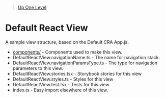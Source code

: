> [Up One Level](../readme.md)

# Default React View

A sample view structure, based on the Default CRA App.js.

- [components/](components/readme.md) - Components used to make this view.
- DefaultReactView.navigationName.ts - The name for navigation stack.
- DefaultReactView.navigationParamsType.ts - The type for navigation parameters to this view.
- DefaultReactView.stories.tsx - Storybook stories for this view
- DefaultReactView.styles.ts - Styles for this view
- DefaultReactView.test.tsx - Tests for this view
- index.ts - Easy import elsewhere of this view.